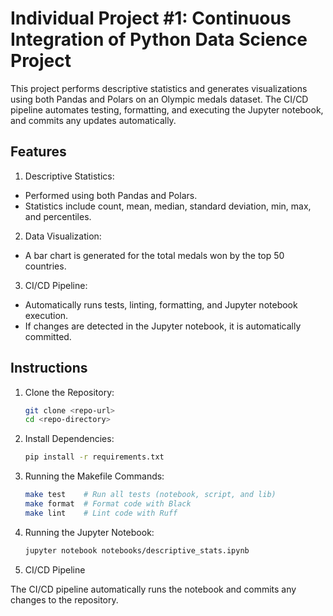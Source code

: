 # Individual Project #1: Continuous Integration of Python Data Science Project

This project performs descriptive statistics and generates visualizations using both Pandas and Polars on an Olympic medals dataset. The CI/CD pipeline automates testing, formatting, and executing the Jupyter notebook, and commits any updates automatically.

## Features

1. Descriptive Statistics:

- Performed using both Pandas and Polars.
- Statistics include count, mean, median, standard deviation, min, max, and percentiles.

2. Data Visualization:

- A bar chart is generated for the total medals won by the top 50 countries.
3. CI/CD Pipeline:

- Automatically runs tests, linting, formatting, and Jupyter notebook execution.
- If changes are detected in the Jupyter notebook, it is automatically committed.

## Instructions

1. Clone the Repository:
    ```bash
    git clone <repo-url>
    cd <repo-directory>
    ```

2. Install Dependencies:
    ```bash
    pip install -r requirements.txt
    ```

3. Running the Makefile Commands:
    ```bash
   make test    # Run all tests (notebook, script, and lib)
   make format  # Format code with Black
   make lint    # Lint code with Ruff
    ```

4. Running the Jupyter Notebook:
    ```bash
    jupyter notebook notebooks/descriptive_stats.ipynb
    ```

5. CI/CD Pipeline

The CI/CD pipeline automatically runs the notebook and commits any changes to the repository.
